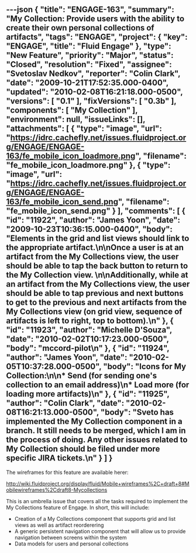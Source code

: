 ---json
{
  "title": "ENGAGE-163",
  "summary": "My Collection: Provide users with the ability to create their own personal collections of artifacts",
  "tags": "ENGAGE",
  "project": {
    "key": "ENGAGE",
    "title": "Fluid Engage"
  },
  "type": "New Feature",
  "priority": "Major",
  "status": "Closed",
  "resolution": "Fixed",
  "assignee": "Svetoslav Nedkov",
  "reporter": "Colin Clark",
  "date": "2009-10-21T17:52:35.000-0400",
  "updated": "2010-02-08T16:21:18.000-0500",
  "versions": [
    "0.1"
  ],
  "fixVersions": [
    "0.3b"
  ],
  "components": [
    "My Collection"
  ],
  "environment": null,
  "issueLinks": [],
  "attachments": [
    {
      "type": "image",
      "url": "https://idrc.cachefly.net/issues.fluidproject.org/ENGAGE/ENGAGE-163/fe_mobile_icon_loadmore.png",
      "filename": "fe_mobile_icon_loadmore.png"
    },
    {
      "type": "image",
      "url": "https://idrc.cachefly.net/issues.fluidproject.org/ENGAGE/ENGAGE-163/fe_mobile_icon_send.png",
      "filename": "fe_mobile_icon_send.png"
    }
  ],
  "comments": [
    {
      "id": "11922",
      "author": "James Yoon",
      "date": "2009-10-23T10:36:15.000-0400",
      "body": "Elements in the grid and list views should link to the appropriate artifact.\n\nOnce a user is at an artifact from the My Collections view, the user should be able to tap the back button to return to the My Collection view.&#x20;\n\nAdditionally, while at an artifact from the My Collections view, the user should be able to tap previous and next buttons to get to the previous and next artifacts from the My Collections view (on grid view, sequence of artifacts is left to right, top to bottom).\n"
    },
    {
      "id": "11923",
      "author": "Michelle D'Souza",
      "date": "2010-02-02T10:17:23.000-0500",
      "body": "mccord-pilot\n"
    },
    {
      "id": "11924",
      "author": "James Yoon",
      "date": "2010-02-05T10:37:28.000-0500",
      "body": "Icons for My Collection:\n\n* Send (for sending one's collection to an email address)\n* Load more (for loading more artifacts)\n"
    },
    {
      "id": "11925",
      "author": "Colin Clark",
      "date": "2010-02-08T16:21:13.000-0500",
      "body": "Sveto has implemented the My Collection component in a branch. It still needs to be merged, which I am in the process of doing. Any other issues related to My Collection should be filed under more specific JIRA tickets.\n"
    }
  ]
}
---
The wireframes for this feature are available herer:

<http://wiki.fluidproject.org/display/fluid/Mobile+wireframes%2C+draft+8#Mobilewireframes%2Cdraft8-Mycollections>

This is an umbrella issue that covers all the tasks required to implement the My Collections feature of Engage. In short, this will include:

* Creation of a My Collections component that supports grid and list views as well as artifact reorderering
* A generic persistent navigation component that will allow us to provide navigation between screens within the system
* Data models for users and personal collections

        